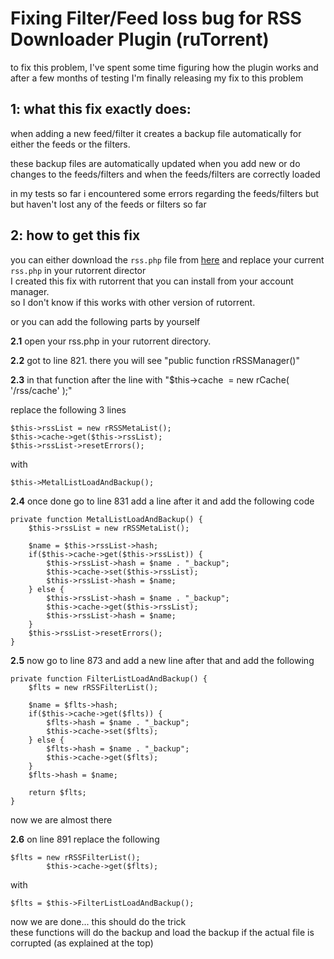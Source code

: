Fixing Filter/Feed loss bug for RSS Downloader Plugin (ruTorrent)
=================================================================

  
to fix this problem, I've spent some time figuring how the plugin works and after a few months of testing I'm finally releasing my fix to this problem  
  

1: what this fix exactly does:
------------------------------

  
when adding a new feed/filter it creates a backup file automatically for either the feeds or the filters.  
  
these backup files are automatically updated when you add new or do changes to the feeds/filters and when the feeds/filters are correctly loaded  
  
in my tests so far i encountered some errors regarding the feeds/filters but but haven't lost any of the feeds or filters so far  
  

2: how to get this fix
----------------------

  
you can either download the `rss.php` file from [here](https://mega.co.nz/#!i01wlA7I!0q4l0jYnXTYVfI8ww-5bVsd8eOEWJ76kQZCpT-pZcGg) and replace your current `rss.php` in your rutorrent director  
I created this fix with rutorrent that you can install from your account manager.  
so I don't know if this works with other version of rutorrent.  
  
or you can add the following parts by yourself  
  
**2.1** open your rss.php in your rutorrent directory.  
  
**2.2** got to line 821. there you will see "public function rRSSManager()"  
  
**2.3** in that function after the line with "$this-&gt;cache  = new rCache( '/rss/cache' );"  
  
replace the following 3 lines  
  

    $this->rssList = new rRSSMetaList();
    $this->cache->get($this->rssList);
    $this->rssList->resetErrors();

  
with  
  

    $this->MetalListLoadAndBackup();

  
**2.4** once done go to line 831 add a line after it and add the following code  
  

    private function MetalListLoadAndBackup() {
        $this->rssList = new rRSSMetaList();

        $name = $this->rssList->hash;
        if($this->cache->get($this->rssList)) {
            $this->rssList->hash = $name . "_backup";
            $this->cache->set($this->rssList);
            $this->rssList->hash = $name;
        } else {
            $this->rssList->hash = $name . "_backup";
            $this->cache->get($this->rssList);
            $this->rssList->hash = $name;
        }
        $this->rssList->resetErrors();
    }

  
**2.5** now go to line 873 and add a new line after that and add the following  
  

    private function FilterListLoadAndBackup() {
        $flts = new rRSSFilterList();

        $name = $flts->hash;
        if($this->cache->get($flts)) {
            $flts->hash = $name . "_backup";
            $this->cache->set($flts);
        } else {
            $flts->hash = $name . "_backup";
            $this->cache->get($flts);
        }
        $flts->hash = $name;
        
        return $flts;
    }

  
now we are almost there  
  
**2.6** on line 891 replace the following  
  

    $flts = new rRSSFilterList();
            $this->cache->get($flts);

  
with  
  

    $flts = $this->FilterListLoadAndBackup();

  
now we are done... this should do the trick  
these functions will do the backup and load the backup if the actual file is corrupted (as explained at the top)  
  

